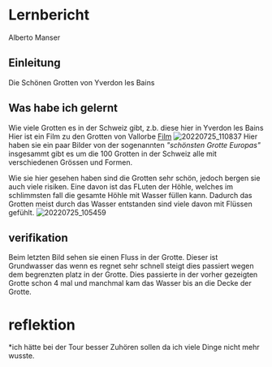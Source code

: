 # Lernbericht
Alberto Manser
## Einleitung
Die Schönen Grotten von Yverdon les Bains 
## Was habe ich gelernt
Wie viele Grotten es in der Schweiz gibt, z.b. diese hier in Yverdon les Bains Hier ist ein Film zu den Grotten von Vallorbe 
[Film](https://www.youtube.com/watch?v=FF1APFfG1WQ)
![20220725_110837](https://user-images.githubusercontent.com/110892537/184818748-48a7e8cc-ea5c-467f-8853-65b1b72cd538.jpg)
Hier haben sie ein paar Bilder von der sogenannten *"schönsten Grotte Europas"*
insgesammt gibt es um die 100 Grotten in der Schweiz alle mit verschiedenen Grössen und Formen.

Wie sie hier gesehen haben sind die Grotten sehr schön, jedoch bergen sie auch viele risiken. Eine davon ist das FLuten der Höhle, welches im schlimmsten fall die gesamte Höhle mit Wasser füllen kann. Dadurch das Grotten meist durch das Wasser entstanden sind viele davon mit Flüssen gefühlt.
![20220725_105459](https://user-images.githubusercontent.com/110892537/184820331-079413d3-b233-46cd-be77-5e8d3fe443c1.jpg)

## verifikation
Beim letzten Bild sehen sie einen Fluss in der Grotte. Dieser ist Grundwasser das wenn es regnet sehr schnell steigt dies passiert wegen dem begrenzten platz in der Grotte. Dies passierte in der vorher gezeigten Grotte schon 4 mal und manchmal kam das Wasser bis an die Decke der Grotte.
# reflektion
*ich hätte bei der Tour besser Zuhören sollen da ich viele Dinge nicht mehr wusste.
